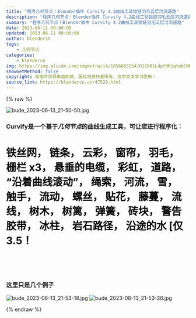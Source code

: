 ```yaml
---
title: "程序几何节点！Blender插件 Curvify 4.2曲线工具锁链羽毛云层河流道路"
description: "程序几何节点！Blender插件 Curvify 4.2曲线工具锁链羽毛云层河流道路"
summary: "程序几何节点！Blender插件 Curvify 4.2曲线工具锁链羽毛云层河流道路"
date: 2023-06-11 00:00:00
updated: 2023-06-11 00:00:00
author: blenderit
tags: 
    - 几何节点
categories:
    - blenderco
img: https://img.alicdn.com/imgextra/i4/1856665554/O1CN01LdpY9K1qtmbCWRw5t_!!1856665554.jpg
showGetMethod: false
copyright: 本插件资源来自网络，版权归原作者所有，仅供交流学习使用！
source_link: https://blenderco.cn/47529.html
---
```


{% raw %}
<p><img class="aligncenter" src="https://img.alicdn.com/imgextra/i4/1856665554/O1CN01LdpY9K1qtmbCWRw5t_!!1856665554.jpg" alt="bude_2023-06-13_21-50-50.jpg"></p><h3><span><b>Curvify</b>是一个基于<i>几何节点</i>的曲线生成工具，可让您进行程序化：</span></h3><h1><b><span style="color: #000000;">铁丝网， 链条， 云彩， 窗帘， 羽毛， 栅栏 x3， 悬垂的电缆， 彩虹， 道路， “沿着曲线滚动”， 绳索， 河流， 雪， 触手， 流动， 螺丝， 贴花， 藤蔓， 流线， 树木， 树篱， 弹簧， 砖块， 警告胶带， 冰柱， 岩石路径， 沿途的水 [仅 3.5！</span></b></h1><p> </p><p> </p><h3><b>这里只是几个例子</b></h3><p><img src="https://img.alicdn.com/imgextra/i2/1856665554/O1CN01I7IPWU1qtmb8bVIoa_!!1856665554.jpg" alt="bude_2023-06-13_21-53-18.jpg"> <img src="https://img.alicdn.com/imgextra/i4/1856665554/O1CN017F3k8w1qtmbBKr0Mt_!!1856665554.jpg" alt="bude_2023-06-13_21-53-26.jpg"></p>
<div style="display: none">blenderco</div>
{% endraw %}